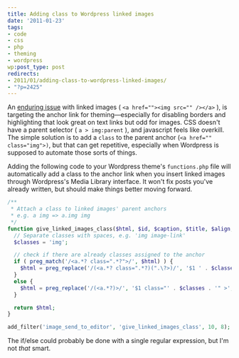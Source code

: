 ```yaml
---
title: Adding class to Wordpress linked images
date: '2011-01-23'
tags:
- code
- css
- php
- theming
- wordpress
wp:post_type: post
redirects:
- 2011/01/adding-class-to-wordpress-linked-images/
- "?p=2425"
---
```


An [enduring issue](http://wordpress.org/support/topic/how-can-i-set-the-class-of-anchors) with linked images ( `<a href=""><img src="" /></a>` ), is targeting the anchor link for theming—especially for disabling borders and highlighting that look great on text links but odd for images. CSS doesn't have a parent selector ( `a > img:parent` ), and javascript feels like overkill. The simple solution is to add a `class` to the parent anchor (`<a href="" class="img">)`, but that can get repetitive, especially when Wordpress is supposed to automate those sorts of things.

Adding the following code to your Wordpress theme's `functions.php` file will automatically add a class to the anchor link when you insert linked images through Wordpress's Media Library interface. It won't fix posts you've already written, but should make things better moving forward.


```php
/**
 * Attach a class to linked images' parent anchors
 * e.g. a img => a.img img
 */
function give_linked_images_class($html, $id, $caption, $title, $align, $url, $size, $alt = '' ) {
  // Separate classes with spaces, e.g. 'img image-link'
  $classes = 'img'; 

  // check if there are already classes assigned to the anchor
  if ( preg_match('/<a.*? class=".*?">/', $html) ) {
    $html = preg_replace('/(<a.*? class=".*?)(".\?>)/', '$1 ' . $classes . '$2', $html);
  } 
  else {
    $html = preg_replace('/(<a.*?)>/', '$1 class="' . $classes . '" >', $html);
  }

  return $html;
}

add_filter('image_send_to_editor', 'give_linked_images_class', 10, 8);
```

The if/else could probably be done with a single regular expression, but I'm not _that_ smart.
